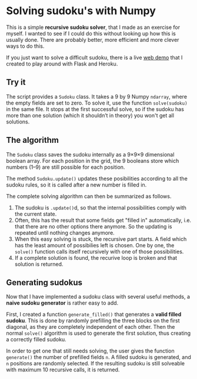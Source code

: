 # Solving sudoku's with Numpy

This is a simple **recursive sudoku solver**, that I made as an exercise for
myself. I wanted to see if I could do this without looking up how this is
usually done. There are probably better, more efficient and more clever ways to
do this.

If you just want to solve a difficult sudoku, there is a live [web
demo](https://brams-sudoku-solver.herokuapp.com/) that I created to play around
with Flask and Heroku.

## Try it

The script provides a `Sudoku` class. It takes a 9 by 9 Numpy `ndarray`, where
the empty fields are set to zero. To solve it, use the function `solve(sudoku)`
in the same file.  It stops at the first successful solve, so if the sudoku has
more than one solution (which it shouldn’t in theory) you won't get all
solutions.

## The algorithm

The `Sudoku` class saves the sudoku internally as a 9×9×9 dimensional boolean
array. For each position in the grid, the 9 booleans store which numbers (1–9)
are still possible for each position.

The method `Sudoku.update()` updates these posibilities according to all the
sudoku rules, so it is called after a new number is filled in.

The complete solving algorithm can then be summarized as follows.

1. The sudoku is `.update()`d, so that the internal possibilities comply with
   the current state.
2. Often, this has the result that some fields get "filled in" automatically,
   i.e. that there are no other options there anymore. So the updating is
   repeated until nothing changes anymore.
3. When this easy solving is stuck, the recursive part starts. A field which has
   the least amount of possibilies left is chosen. One by one, the `solve()`
   function calls itself recursively with one of those possibilities.
4. If a complete solution is found, the recurive loop is broken and that
   solution is returned.

## Generating sudokus

Now that I have implemented a sudoku class with several useful methods, a **naive
sudoku generator** is rather easy to add.

First, I created a function `generate_filled()` that generates a **valid filled
sudoku**. This is done by randomly prefilling the three blocks on the first
diagonal, as they are completely independent of each other. Then the normal
`solve()` algorithm is used to generate the first solution, thus creating a
correctly filled sudoku.

In order to get one that still needs solving, the user gives the function
`generate()` the number of prefilled fields `n`. A filled sudoku is generated,
and `n` positions are randomly selected. If the resulting sudoku is still
solveable with maximum 10 recursive calls, it is returned.